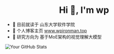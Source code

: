<h1 align="center">Hi 👋, I'm wp</h1>

- 🌱 目前就读于 山东大学软件学院
- 🌈 个人博客主页 www.wpironman.top
- 🔭 研究方向为 基于MoE架构的视觉理解大模型



![Your GitHub Stats](https://github-readme-stats.vercel.app/api/?username=wp-a&show_icons=true&theme=radical&count_private=true&hide=contribs)
